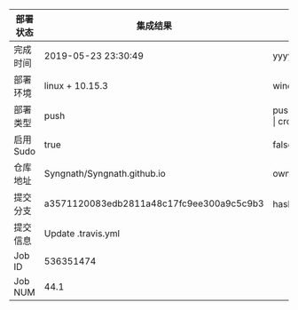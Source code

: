 部署状态 | 集成结果 | 参考值
---|---|---
完成时间 | 2019-05-23 23:30:49 | yyyy-mm-dd hh:mm:ss
部署环境 | linux + 10.15.3 | window \| linux + stable
部署类型 | push | push \| pull_request \| api \| cron
启用Sudo | true | false \| true
仓库地址 | Syngnath/Syngnath.github.io | owner_name/repo_name
提交分支 | a3571120083edb2811a48c17fc9ee300a9c5c9b3 | hash 16位
提交信息 | Update .travis.yml |
Job ID   | 536351474 |
Job NUM  | 44.1 |
